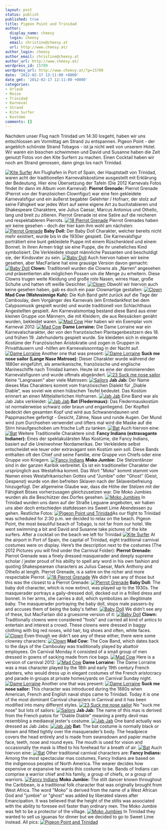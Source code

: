 ```yaml
---
layout: post
status: publish
published: true
title: Pigeon Point und Trinidad
author:
  display_name: cheesy
  login: cheesy
  email: christine@cheesy.at
  url: http://www.cheesy.at/
author_login: cheesy
author_email: christine@cheesy.at
author_url: http://www.cheesy.at/
wordpress_id: 15709
wordpress_url: http://www.cheesy.at/?p=15709
date: '2012-02-17 13:11:00 +0000'
date_gmt: '2012-02-17 12:11:00 +0000'
categories:
- Urlaub
- Reise
- Trinidad
- Karneval
- Strand
- Kite Surfer
- Kostüme
comments: []
---
```

<!--:de-->Nachdem unser Flug nach Trinidad um 14:30 losgeht, haben wir uns entschlossen am Vormittag am Strand zu entspannen. Pigeon Point - der angeblich schönste Strand Tobagos - ist ja nicht weit von unserem Hotel. Wir waren ein bisschen schwimmen und David und Susanne haben die Zeit genutzt Fotos von den Kite Surfern zu machen. Einen Cocktail haben wir noch am Strand genossen, dann gings los nach Trinidad.
[![](http://www.cheesy.at/wp-content/uploads/08-Kite-Surfer-199x300.jpg "Kite Surfer")](http://www.cheesy.at/wp-content/uploads/08-Kite-Surfer.jpg)
Am Flughafen in Port of Spain, der Hauptstadt von Trinidad, waren acht der traditionellen Karnevallskostüme ausgestellt mit Erklärung der Bedeutung. Hier eine Übersetzung der Tafeln (Die 2012 Karnevals Fotos findet ihr dann im Album vom Karneval):
**Pierrot Grenade:**
Pierrot Grenade (Pierrot von der französichen Clownfigur) war eine fein gekleidete Karnevalsfigur und ein äußerst begabter Gelehrter / Hofnarr, der stolz auf seine Fähigkeit war jedes Wort auf seine eigene Art zu buchstabieren und Shakespeare Charaktere, wie Julius Caesar, Marcus Antonius und Othello, lang und breit zu zitieren. Pierrot Grenade ist eine Satire auf die reicheren und respektableren Pierrots.
[![](http://www.cheesy.at/wp-content/uploads/18-Pierrot-Grenade-224x300.jpg "18 Pierrot Grenade")](http://www.cheesy.at/wp-content/uploads/18-Pierrot-Grenade.jpg)
Pierrot Grenades haben wir keine gesehen - doch der hier kam ihm wohl am nächsten:
[![](http://www.cheesy.at/wp-content/uploads/Pierrot-Grenade-300x200.jpg "Pierrot Grenade")](http://www.cheesy.at/wp-content/uploads/Pierrot-Grenade.jpg)
**Baby Doll:**
Der Baby Doll Charakter, welcher bereits nicht mehr existiert, wurde bis in die 1930er gespielt. Die Karnevalsfigur porträtiert eine bunt gekleidete Puppe mit einem Rüschenkleid und einem Bonnet. In ihren Armen trägt sie eine Puppe, die ihr uneheliches Kind symbolisiert. Die Verkleidete stoppt männliche Passanten und beschuldigt sie, der Kindsvater zu sein.
[![](http://www.cheesy.at/wp-content/uploads/19-Baby-Doll-199x300.jpg "Baby Doll")](http://www.cheesy.at/wp-content/uploads/19-Baby-Doll.jpg)
Auch hiervon haben wir keine gesehen, aber MacFarlane hat eine grausige Version davon gemacht:
[![](http://www.cheesy.at/wp-content/uploads/Baby-Doll1-300x200.jpg "Baby Doll")](http://www.cheesy.at/wp-content/uploads/Baby-Doll1.jpg)
**Clown:**
Traditionell wurden die Clowns als „Narren“ angesehen und präsentierten alle möglichen Possen um die Menge zu erheitern. Diese Clowns trugen weite Kleidung und große rote Nasen, wirres Haar, große Schuhe und hatten oft weiße Gesichter.
[![](http://www.cheesy.at/wp-content/uploads/20-Clown-199x300.jpg "Clown")](http://www.cheesy.at/wp-content/uploads/20-Clown.jpg)
Obwohl wir hiervon auch keine gesehen haben, gab es doch ein paar Clownartige gestalten:
[![](http://www.cheesy.at/wp-content/uploads/Clown1-199x300.jpg "Clown")](http://www.cheesy.at/wp-content/uploads/Clown1.jpg)
**Mad Cow (Wahnsinnige Kuh):**
Die Kuh Band geht zurück auf die Tage der Camboulay, dem Vorgänger des Karnevals (ein Erntedankfest bei dem Calypsomusik gespielt wurde) und wurde traditionell von Schlachthaus Angestellten gespielt. Am Karnevalsmontag bestand diese Band aus einer kleinen Gruppe von Männern, die mit Kleidern, die aus Reissäcken genäht wurden, bekleidet waren.
[![](http://www.cheesy.at/wp-content/uploads/21-Mad-Cow-199x300.jpg "Mad Cow")](http://www.cheesy.at/wp-content/uploads/21-Mad-Cow.jpg)
Hier haben wir ein Exemplar vom Karneval 2012:
[![](http://www.cheesy.at/wp-content/uploads/Mad-Cow-200x300.jpg "Mad Cow")](http://www.cheesy.at/wp-content/uploads/Mad-Cow.jpg)
**Dame Lorraine:**
Die Dame Lorraine war ein Karnevalscharakter, der von den französischen Plantagenbesitzern des 18. und frühen 19. Jahrhunderts gespielt wurde. Sie kleideten sich in elegante Kostüme der Französischen Aristokratie und zogen in Gruppen in Privathäusern und -höfen am Karnevalssonntag in der Nacht auf.
[![](http://www.cheesy.at/wp-content/uploads/22-Dame-Lorraine-199x300.jpg "Dame Lorraine")](http://www.cheesy.at/wp-content/uploads/22-Dame-Lorraine.jpg)
Another one that was present:
[![](http://www.cheesy.at/wp-content/uploads/Dame-Lorraine1-200x300.jpg "Dame Lorraine")](http://www.cheesy.at/wp-content/uploads/Dame-Lorraine1.jpg)
**Suck me nose sailor (Lange Nase Matrose):**
Dieser Charakter wurde während der 1880er eingeführt, als amerikanische, französische und englische Marineschiffe nach Trinidad kamen. Heute ist es eine der dominierenden Karnevalsfiguren und wurde oftmals abgeändert.
[![](http://www.cheesy.at/wp-content/uploads/23-Suck-me-nose-sailor-199x300.jpg "23 Suck me nose sailor")](http://www.cheesy.at/wp-content/uploads/23-Suck-me-nose-sailor.jpg)
Keine "Langnasen" aber viele Matrosen:
[![](http://www.cheesy.at/wp-content/uploads/Sailors-300x200.jpg "Sailors")](http://www.cheesy.at/wp-content/uploads/Sailors.jpg)
**Jab Jab:**
Der Name dieses Mas Charakters kommt vom französischen Dialekt für „Diable Diable“, was soviel wie einen hübschen Teufel bedeutet. Das Kostüm erinnert an einen Mittelalterlichen Hofnarren.
[![](http://www.cheesy.at/wp-content/uploads/24-Jab-Jab-199x300.jpg "Jab Jab")](http://www.cheesy.at/wp-content/uploads/24-Jab-Jab.jpg)
Eine Band war als Jab Jabs verkleidet:
[![](http://www.cheesy.at/wp-content/uploads/Jab-Jab1-200x300.jpg "Jab Jab")](http://www.cheesy.at/wp-content/uploads/Jab-Jab1.jpg)
**Bat (Fledermaus):**
Das Fledermauskostüm ist normalerweise schwarz oder braun und enganliegend. Der Kopfteil bedeckt den gesamten Kopf und wird aus Schwanendaunen und Pappmaschee gefertigt - Gesicht, Zähne, Nase und runde Augen. Der Mund wird zum Durchsehen verwendet und öfters mal wird die Maske auf die Stirn hinaufgeschoben um frische Luft zu tanken.
[![](http://www.cheesy.at/wp-content/uploads/25-Bat-224x300.jpg "Bat")](http://www.cheesy.at/wp-content/uploads/25-Bat.jpg)
Auch hiervon eine:
[![](http://www.cheesy.at/wp-content/uploads/Bat1-200x300.jpg "Bat")](http://www.cheesy.at/wp-content/uploads/Bat1.jpg)
Weitere Traditionelle Charaktere sind:
**Fancy Indians (extravagante Indianer):**
Eines der spektakulärsten Mas Kostüme, die Fancy Indians, basiert auf die Ureinwohner Nordamerikas. Der Verkleidete selbst entscheidet wie teuer oder extravagant sein Kostüm sein soll. Diese Bands enthalten oft den Chief und seine Familie, eine Gruppe von Chiefs oder eine Gruppe von Kriegern.
[![](http://www.cheesy.at/wp-content/uploads/Fancy-Indians1-300x199.jpg "Fancy Indians")](http://www.cheesy.at/wp-content/uploads/Fancy-Indians1.jpg)
**Moko Jumbie:**
Die Stelzentänzer sind in der ganzen Karibik verbreitet. Es ist ein traditioneller Charakter der ursprünglich aus Westafrika kommt. Das Wort "Moko" kommt stammt vom Namen eines Westafrikanischen Gottes und "Jumbie" oder "Ghost" (Geist, Gespenst) wurde von den befreiten Sklaven nach der Sklavenbefreiung hinzugefügt. Der allgemeine Glaube war, dass die Höhe der Stelzen mit der Fähigkeit Böses vorherzusagen gleichzusetzen war. Die Moko Jumbies wurden als die Beschützer des Dorfes gesehen.
[![](http://www.cheesy.at/wp-content/uploads/Moko-Jumbies-199x300.jpg "Moko Jumbies")](http://www.cheesy.at/wp-content/uploads/Moko-Jumbies.jpg)
In Trinidad wurden uns dann auf der Straße Leguane angeboten, wir haben uns aber doch entschieden stattdessen ins Sweet Lime Abendessen zu gehen.
Restliche Fotos:
[![](http://www.cheesy.at/wp-content/uploads/thumb13.jpg "Pigeon Point und Trinidad")](http://www.cheesy.at/fotos/urlaub/trinidad-tobago/pigeon-point-und-trinidad/)<!--:--><!--:en-->As our flight to Trinidad was scheduled for 2:30 p.m. we decided to relax on the beach. Pigeon Point, the most beautiful beach of Tobago, is not far from our hotel. We went swimming a bit and David and Susanne take pictures of the kite surfers. After a cocktail on the beach we left for Trinidad
[![](http://www.cheesy.at/wp-content/uploads/08-Kite-Surfer-199x300.jpg "Kite Surfer")](http://www.cheesy.at/wp-content/uploads/08-Kite-Surfer.jpg)
At the airport in Port of Spain, the capital of Trinidad, eight traditional carnival costumes were on display. Here’s the description next to the costumes (The 2012 Pictures you will find under the Carnival Folder):
**Pierrot Grenade:**
Pierrot Grenade was a finely dressed masquerader and deeply supreme scholar / jester proud of his ability to spell any word in his own fashion and quoting Shakespearean characters as Julius Caesar, Mark Anthony and Othello at length. Pierrot Grenade, is a satire on the richer and more respectable Pierrot.
[![](http://www.cheesy.at/wp-content/uploads/18-Pierrot-Grenade-224x300.jpg "18 Pierrot Grenade")](http://www.cheesy.at/wp-content/uploads/18-Pierrot-Grenade.jpg)
We didn't see any of those but this was the closest to a Pierrot Grenade:
[![](http://www.cheesy.at/wp-content/uploads/Pierrot-Grenade-300x200.jpg "Pierrot Grenade")](http://www.cheesy.at/wp-content/uploads/Pierrot-Grenade.jpg)
**Baby Doll:**
The baby doll character, which is now extinct, was played up to the 1930s. The masquerader portrays a gaily-dressed doll, decked out in a frilled dress and bonnet. In her arms, she carries a doll, which symbolizes an illegitimate baby. The masquerader portraying the baby doll, stops male passers-by and accuses them of being the baby's father.
[![](http://www.cheesy.at/wp-content/uploads/19-Baby-Doll-199x300.jpg "Baby Doll")](http://www.cheesy.at/wp-content/uploads/19-Baby-Doll.jpg)
We didn't see any of these, but MacFarlain did a gruesome version of it:
[![](http://www.cheesy.at/wp-content/uploads/Baby-Doll1-300x200.jpg "Baby Doll")](http://www.cheesy.at/wp-content/uploads/Baby-Doll1.jpg)
**Clown:**
Traditionally clowns were considered "fools" and carried all kind of antics to entertain and interest a crowd. These clowns were dressed in baggy clothing with big red noses, wild hair, big shoes and often, white faces.
[![](http://www.cheesy.at/wp-content/uploads/20-Clown-199x300.jpg "Clown")](http://www.cheesy.at/wp-content/uploads/20-Clown.jpg)
Even though we didn't see any of these either, there were some clowney characters:
[![](http://www.cheesy.at/wp-content/uploads/Clown1-199x300.jpg "Clown")](http://www.cheesy.at/wp-content/uploads/Clown1.jpg)
**Mad Cow:**
The Cow Band, which dates back to the days of the Camboulay was traditionally played by abattoir employees. On Carnival Monday it consisted of a small group of men dressed in gowns of sacking made from rice bags.
[![](http://www.cheesy.at/wp-content/uploads/21-Mad-Cow-199x300.jpg "Mad Cow")](http://www.cheesy.at/wp-content/uploads/21-Mad-Cow.jpg)
Here is a version of carnival 2012:
[![](http://www.cheesy.at/wp-content/uploads/Mad-Cow-200x300.jpg "Mad Cow")](http://www.cheesy.at/wp-content/uploads/Mad-Cow.jpg)
**Dame Lorraine:**
The Dame Lorraine was a mas character played by the 18th and early 19th century French planters, who would dress up in elegant costumes of the French aristocracy and parade in groups at private homes/yards on Carnival Sunday night.
[![](http://www.cheesy.at/wp-content/uploads/22-Dame-Lorraine-199x300.jpg "Dame Lorraine")](http://www.cheesy.at/wp-content/uploads/22-Dame-Lorraine.jpg)
Another one that was present:
[![](http://www.cheesy.at/wp-content/uploads/Dame-Lorraine1-200x300.jpg "Dame Lorraine")](http://www.cheesy.at/wp-content/uploads/Dame-Lorraine1.jpg)
**Suck me nose sailor:**
This character was introduced during the 1880s when American, French and English naval ships came to Trinidad. Today it is one of the most dominant Carnival characters in Carnival and it has been modified into many different styles.
[![](http://www.cheesy.at/wp-content/uploads/23-Suck-me-nose-sailor-199x300.jpg "23 Suck me nose sailor")](http://www.cheesy.at/wp-content/uploads/23-Suck-me-nose-sailor.jpg)
No "suck me nose" but lots of sailors:
[![](http://www.cheesy.at/wp-content/uploads/Sailors-300x200.jpg "Sailors")](http://www.cheesy.at/wp-content/uploads/Sailors.jpg)
**Jab Jab:**
The name of this mas is derived from the French patois for "Diable Diable" meaning a pretty devil mas resembling a mediaeval jester's costume.
[![](http://www.cheesy.at/wp-content/uploads/24-Jab-Jab-199x300.jpg "Jab Jab")](http://www.cheesy.at/wp-content/uploads/24-Jab-Jab.jpg)
One band actually was dressed as Jab Jabs:
[![](http://www.cheesy.at/wp-content/uploads/Jab-Jab1-200x300.jpg "Jab Jab")](http://www.cheesy.at/wp-content/uploads/Jab-Jab1.jpg)
**Bat:**
The bat costume is normally black or brown and fitted tightly over the masquerader’s body. The headpiece covers the head entirely and is made from swansdown and papier mache face, teeth, nose and round eyes. The mouth is used for vision and occasionally the mask is lifted to his forehead for a breath of air.
[![](http://www.cheesy.at/wp-content/uploads/25-Bat-224x300.jpg "Bat")](http://www.cheesy.at/wp-content/uploads/25-Bat.jpg)
Auch hiervon eine:
[![](http://www.cheesy.at/wp-content/uploads/Bat1-200x300.jpg "Bat")](http://www.cheesy.at/wp-content/uploads/Bat1.jpg)
Other traditional carnival characters are:
**Fancy Indians:**
Among the most spectacular mas costumes, Fancy Indians are based on the indigenous peoples of North America. The wearer decides how expensive or expansive he wants this costume to be. Bands of Indians can comprise a warrior chief and his family, a group of chiefs, or a group of warriors.
[![](http://www.cheesy.at/wp-content/uploads/Fancy-Indians1-300x199.jpg "Fancy Indians")](http://www.cheesy.at/wp-content/uploads/Fancy-Indians1.jpg)
**Moko Jumbie:**
The stilt dancer known throughout the Caribbean, is a traditional folk character that was originally brought from West Africa. The word "Moko" is derived from the name of a West African God and "jumbie" or "ghost" was added by liberated slaves after Emancipation. It was believed that the height of the stilts was associated with the ability to foresee evil faster than ordinary men. The Moko Jumbie was felt to be a protector of the village.
[![](http://www.cheesy.at/wp-content/uploads/Moko-Jumbies-199x300.jpg "Moko Jumbies")](http://www.cheesy.at/wp-content/uploads/Moko-Jumbies.jpg)
In Trinidad they wanted to sell us iguanas for dinner but we decided to go to Sweet Lime instead.
All pics:
[![](http://www.cheesy.at/wp-content/uploads/thumb13.jpg "Pigeon Point and Trinidad")](http://www.cheesy.at/en/fotos/urlaub/trinidad-tobago/pigeon-point-und-trinidad/)<!--:-->
